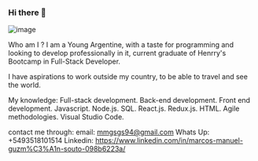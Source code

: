 ### Hi there 👋
![image](https://user-images.githubusercontent.com/98378103/185466871-315ca90b-59ff-4fe5-9a4e-2bd551cbd635.png)


Who am I ?
I am a Young Argentine, with a taste for programming and looking to develop professionally in it, current graduate of Henrry's Bootcamp in Full-Stack Developer.

I have aspirations to work outside my country, to be able to travel and see the world.


My knowledge:
Full-stack development.
Back-end development.
Front end development.
Javascript.
Node.js.
SQL.
React.js.
Redux.js.
HTML.
Agile methodologies.
Visual Studio Code.


contact me through:
email: mmgsgs94@gmail.com
Whats Up: +5493518101514
Linkedin: https://www.linkedin.com/in/marcos-manuel-guzm%C3%A1n-souto-098b6223a/

